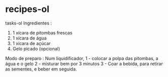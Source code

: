 # recipes-ol
 tasks-ol
Ingredientes :
 1) 1 xícara de pitombas frescas
 2) 1 xícara de água
 3) 1 xícara de açúcar
 4) Gelo picado (opcional)

Modo de preparo : Num liquidificador, 
1 - colocar a polpa das pitombas, a água e o gelo
2 - misturar bem por 3 minutos
3 - Coar a bebida, para retirar as sementes, e beber em seguida.
